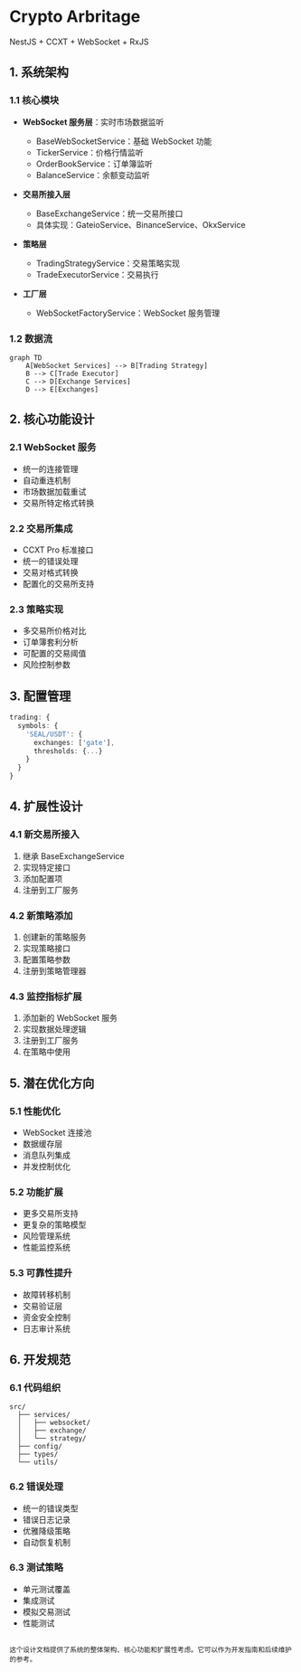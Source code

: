 # Crypto Arbritage

NestJS + CCXT + WebSocket + RxJS

## 1. 系统架构

### 1.1 核心模块
- **WebSocket 服务层**：实时市场数据监听
  - BaseWebSocketService：基础 WebSocket 功能
  - TickerService：价格行情监听
  - OrderBookService：订单簿监听
  - BalanceService：余额变动监听

- **交易所接入层**
  - BaseExchangeService：统一交易所接口
  - 具体实现：GateioService、BinanceService、OkxService

- **策略层**
  - TradingStrategyService：交易策略实现
  - TradeExecutorService：交易执行

- **工厂层**
  - WebSocketFactoryService：WebSocket 服务管理

### 1.2 数据流
```mermaid
graph TD
    A[WebSocket Services] --> B[Trading Strategy]
    B --> C[Trade Executor]
    C --> D[Exchange Services]
    D --> E[Exchanges]
```

## 2. 核心功能设计

### 2.1 WebSocket 服务
- 统一的连接管理
- 自动重连机制
- 市场数据加载重试
- 交易所特定格式转换

### 2.2 交易所集成
- CCXT Pro 标准接口
- 统一的错误处理
- 交易对格式转换
- 配置化的交易所支持

### 2.3 策略实现
- 多交易所价格对比
- 订单簿套利分析
- 可配置的交易阈值
- 风险控制参数

## 3. 配置管理
```typescript
trading: {
  symbols: {
    'SEAL/USDT': {
      exchanges: ['gate'],
      thresholds: {...}
    }
  }
}
```

## 4. 扩展性设计

### 4.1 新交易所接入
1. 继承 BaseExchangeService
2. 实现特定接口
3. 添加配置项
4. 注册到工厂服务

### 4.2 新策略添加
1. 创建新的策略服务
2. 实现策略接口
3. 配置策略参数
4. 注册到策略管理器

### 4.3 监控指标扩展
1. 添加新的 WebSocket 服务
2. 实现数据处理逻辑
3. 注册到工厂服务
4. 在策略中使用

## 5. 潜在优化方向

### 5.1 性能优化
- WebSocket 连接池
- 数据缓存层
- 消息队列集成
- 并发控制优化

### 5.2 功能扩展
- 更多交易所支持
- 更复杂的策略模型
- 风险管理系统
- 性能监控系统

### 5.3 可靠性提升
- 故障转移机制
- 交易验证层
- 资金安全控制
- 日志审计系统

## 6. 开发规范

### 6.1 代码组织
```
src/
  ├── services/
  │   ├── websocket/
  │   ├── exchange/
  │   └── strategy/
  ├── config/
  ├── types/
  └── utils/
```

### 6.2 错误处理
- 统一的错误类型
- 错误日志记录
- 优雅降级策略
- 自动恢复机制

### 6.3 测试策略
- 单元测试覆盖
- 集成测试
- 模拟交易测试
- 性能测试
```

这个设计文档提供了系统的整体架构、核心功能和扩展性考虑。它可以作为开发指南和后续维护的参考。

